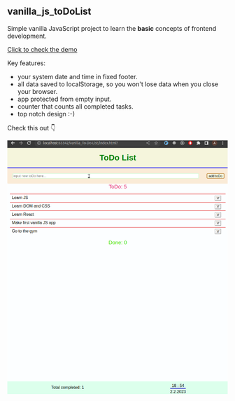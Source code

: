 ## vanilla_js_toDoList
Simple vanilla JavaScript project to learn the **basic** concepts of frontend development.

[Click to check the demo](https://antonkurenov.github.io/vanilla_js_toDoList/ "To-Do List")

Key features:

- your system date and time in fixed footer.
- all data saved to localStorage, so you won't lose data when you close your browser.
- app protected from empty input.
- counter that counts all completed tasks.
- top notch design :-)

Check this out :point_down:

![](demo.gif)
